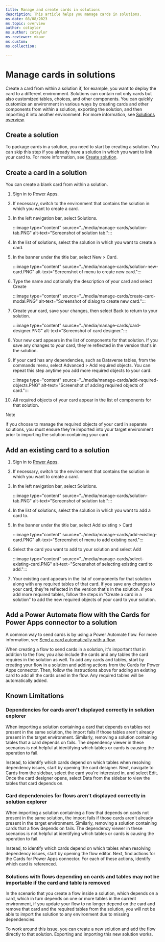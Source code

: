 ```yaml
---
title: Manage and create cards in solutions
description: This article helps you manage cards in solutions.
ms.date: 08/08/2023
ms.topic: overview
author: cotaylor
ms.author: cotaylor
ms.reviewer: mkaur
ms.custom: 
ms.collection: 

---
```


# Manage cards in solutions

Create a card from within a solution if, for example, you want to deploy the card to a different environment. Solutions can contain not only cards but also customized tables, choices, and other components. You can quickly customize an environment in various ways by creating cards and other components from within a solution, exporting the solution, and then importing it into another environment. For more information, see [Solutions overview](../../maker/data-platform/solutions-overview.md).


## Create a solution

To package cards in a solution, you need to start by creating a solution. You can skip this step if you already have a solution in which you want to link your card to. For more information, see [Create solution](../../maker/data-platform/create-solution.md).


## Create a card in a solution

You can create a blank card from within a solution.

1. Sign in to [Power Apps](https://make.powerapps.com).
1. If necessary, switch to the environment that contains the solution in which you want to create a card.
1. In the left navigation bar, select Solutions.

    :::image type="content" source="../media/manage-cards/solution-tab.PNG" alt-text="Screenshot of solution tab.":::

1. In the list of solutions, select the solution in which you want to create a card.
1. In the banner under the title bar, select New > Card.

    :::image type="content" source="../media/manage-cards/solution-new-card.PNG" alt-text="Screenshot of menu to create new card.":::

1. Type the name and optionally the description of your card and select Create

    :::image type="content" source="../media/manage-cards/create-card-modal.PNG" alt-text="Screenshot of dialog to create new card.":::

1. Create your card, save your changes, then select Back to return to your solution.

    :::image type="content" source="../media/manage-cards/card-designer.PNG" alt-text="Screenshot of card designer.":::

1. Your new card appears in the list of components for that solution. If you save any changes to your card, they're reflected in the version that's in the solution.
1. If your card has any dependencies, such as Dataverse tables, from the commands menu, select Advanced > Add required objects. You can repeat this step anytime you add more required objects to your card.

    :::image type="content" source="../media/manage-cards/add-required-objects.PNG" alt-text="Screenshot of adding required objects of card.":::

1. All required objects of your card appear in the list of components for that solution.

> [!NOTE]
> If you choose to manage the required objects of your card in separate solutions, you must ensure they're imported into your target environment prior to importing the solution containing your card.


## Add an existing card to a solution

1. Sign in to [Power Apps](https://make.powerapps.com).
1. If necessary, switch to the environment that contains the solution in which you want to create a card.
1. In the left navigation bar, select Solutions.

    :::image type="content" source="../media/manage-cards/solution-tab.PNG" alt-text="Screenshot of solution tab.":::

1. In the list of solutions, select the solution in which you want to add a card to.
1. In the banner under the title bar, select Add existing > Card

    :::image type="content" source="../media/manage-cards/add-existing-card.PNG" alt-text="Screenshot of menu to add existing card.":::

1. Select the card you want to add to your solution and select Add

    :::image type="content" source="../media/manage-cards/select-existing-card.PNG" alt-text="Screenshot of selecting existing card to add.":::

1. Your existing card appears in the list of components for that solution along with any required tables of that card. If you save any changes to your card, they're reflected in the version that's in the solution. If you add more required tables, follow the steps in "Create a card in a solution" to add the new required objects of your card to your solution.

## Add a Power Automate flow with the Cards for Power Apps connector to a solution

A common way to send cards is by using a Power Automate flow. For more information, see [Send a card automatically with a flow](../send-a-card/send-card-with-flow.md).

When creating a flow to send cards in a solution, it's important that in addition to the flow, you also include the cards and any tables the card requires in the solution as well. To add any cards and tables, start by creating your flow in a solution and adding actions from the Cards for Power Apps connector. Then, follow the instructions above for adding an existing card to add all the cards used in the flow. Any required tables will be automatically added.

## Known Limitations

### Dependencies for cards aren't displayed correctly in solution explorer

When importing a solution containing a card that depends on tables not present in the same solution, the import fails if those tables aren't already present in the target environment. Similarly, removing a solution containing tables that a card depends on fails. The dependency viewer in these scenarios is not helpful at identifying which tables or cards is causing the operation to fail.

Instead, to identify which cards depend on which tables when resolving dependency issues, start by opening the card designer. Next, navigate to Cards from the sidebar, select the card you're  interested in, and select Edit. Once the card designer opens, select Data from the sidebar to view the tables that card depends on.

### Card dependencies for flows aren't displayed correctly in solution explorer

When importing a solution containing a flow that depends on cards not present in the same solution, the import fails if those cards aren't already present in the target environment. Similarly, removing a solution containing cards that a flow depends on fails. The dependency viewer in these scenarios is not helpful at identifying which tables or cards is causing the operation to fail.

Instead, to identify which cards depend on which tables when resolving dependency issues, start by opening the flow editor. Next, find actions for the Cards for Power Apps connector. For each of these actions, identify which card is referenced.

### Solutions with flows depending on cards and tables may not be importable if the card and table is removed

In the scenario that you create a flow inside a solution, which depends on a card, which in turn depends on one or more tables in the current environment, if you update your flow to no longer depend on the card and remove that card and the required tables from the solution, you will not be able to import the solution to any environment due to missing dependencies.

To work around this issue, you can create a new solution and add the flow directly to that solution. Exporting and importing this new solution works.